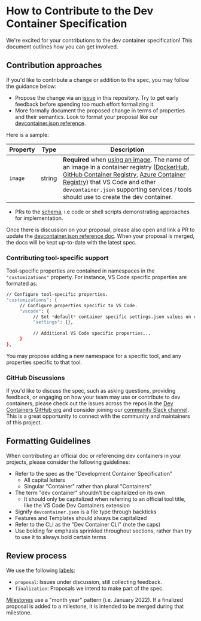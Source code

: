 # How to Contribute to the Dev Container Specification

We're excited for your contributions to the dev container specification! This document outlines how you can get involved. 

## Contribution approaches

If you'd like to contribute a change or addition to the spec, you may follow the guidance below:
- Propose the change via an [issue](https://github.com/devcontainers/spec/issues) in this repository. Try to get early feedback before spending too much effort formalizing it.
- More formally document the proposed change in terms of properties and their semantics. Look to format your proposal like our [devcontainer.json reference](https://aka.ms/devcontainer.json).

Here is a sample:

| Property | Type | Description |
|----------|------|-------------|
| `image` | string | **Required** when [using an image](/docs/remote/create-dev-container.md#using-an-image-or-dockerfile). The name of an image in a container registry ([DockerHub](https://hub.docker.com), [GitHub Container Registry](https://docs.github.com/packages/guides/about-github-container-registry), [Azure Container Registry](https://azure.microsoft.com/services/container-registry/)) that VS Code and other `devcontainer.json` supporting services / tools should use to create the dev container. |

- PRs to the [schema](https://github.com/microsoft/vscode/blob/main/extensions/configuration-editing/schemas/devContainer.schema.src.json), i.e code or shell scripts demonstrating approaches for implementation.

Once there is discussion on your proposal, please also open and link a PR to update the [devcontainer.json reference doc](https://github.com/microsoft/vscode-docs/blob/main/docs/remote/devcontainerjson-reference.md). When your proposal is merged, the docs will be kept up-to-date with the latest spec.

### Contributing tool-specific support

Tool-specific properties are contained in namespaces in the `"customizations"` property. For instance, VS Code specific properties are formated as:

```bash
// Configure tool-specific properties.
"customizations": {
     // Configure properties specific to VS Code.
     "vscode": {
          // Set *default* container specific settings.json values on container create.
          "settings": {},
			
          // Additional VS Code specific properties...
     }
},
```

You may propose adding a new namespace for a specific tool, and any properties specific to that tool.

### GitHub Discussions
If you'd like to discuss the spec, such as asking questions, providing feedback, or engaging on how your team may use or contribute to dev containers, please check out the issues across the repos in the [Dev Containers GitHub org](https://github.com/devcontainers/devcontainers.github.io/edit/gh-pages/contributing.md) and consider joining our [community Slack channel](https://aka.ms/dev-container-community). This is a great opportunity to connect with the community and maintainers of this project.

## Formatting Guidelines

When contributing an official doc or referencing dev containers in your projects, please consider the following guidelines:

- Refer to the spec as the "Development Container Specification"
     - All capital letters
     - Singular "Container" rather than plural "Containers"
- The term "dev container" shouldn't be capitalized on its own
     - It should only be capitalized when referring to an official tool title, like the VS Code Dev Containers extension 
- Signify `devcontainer.json` is a file type through backticks 
- Features and Templates should always be capitalized
- Refer to the CLI as the "Dev Container CLI" (note the caps)
- Use bolding for emphasis sprinkled throughout sections, rather than try to use it to always bold certain terms

## Review process

We use the following [labels](https://github.com/devcontainers/spec/labels):

- `proposal`: Issues under discussion, still collecting feedback.
- `finalization`: Proposals we intend to make part of the spec.

[Milestones](https://github.com/devcontainers/spec/milestones) use a "month year" pattern (i.e. January 2022). If a finalized proposal is added to a milestone, it is intended to be merged during that milestone.
